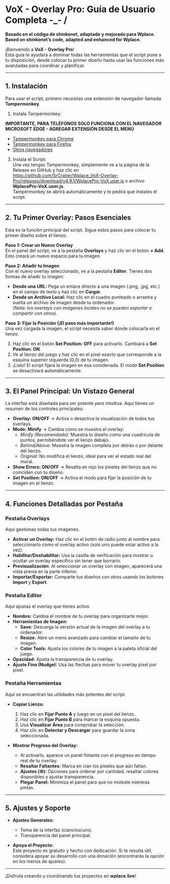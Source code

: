 # VoX - Overlay Pro: Guía de Usuario Completa -_- /
**Basado en el código de shinkonet, adaptado y mejorado para Wplace.**
**Based on shinkonet’s code, adapted and enhanced for Wplace.**

¡Bienvenido a **VoX - Overlay Pro**!  
Esta guía te ayudará a dominar todas las herramientas que el script pone a tu disposición, desde colocar tu primer diseño hasta usar las funciones más avanzadas para coordinar y planificar.

---

## **1. Instalación**

Para usar el script, primero necesitas una extensión de navegador llamada **Tampermonkey**.

1. Instala Tampermonkey:
   
**IMPORTANTE, PARA TELÉFONOS SOLO FUNCIONA CON EL NAVEGADOR MICROSOFT EDGE - AGREGAR EXTENSIÓN DESDE EL MENÚ**

   - [Tampermonkey para Chrome](https://chrome.google.com/webstore/detail/tampermonkey/dhdgffkkebhmkfjojejmpbldmpobfkfo)
   - [Tampermonkey para Firefox](https://addons.mozilla.org/es/firefox/addon/tampermonkey/)
   - [Otros navegadores](https://www.tampermonkey.net/)

3. Instala el Script:  
   Una vez tengas Tampermonkey, simplemente ve a la página de la Release en GitHub y haz clic en https://github.com/SrCratier/Wplace_VoX-Overlay-Pro/releases/download/v4.9.1/WplacePro-VoX.user.js o archivo **WplacePro-VoX.user.js**.  
   Tampermonkey se abrirá automáticamente y te pedirá que instales el script.

---

## **2. Tu Primer Overlay: Pasos Esenciales**

Esta es la función principal del script. Sigue estos pasos para colocar tu primer diseño sobre el lienzo.

**Paso 1: Crear un Nuevo Overlay**  
En el panel del script, ve a la pestaña **Overlays** y haz clic en el botón **+ Add**. Esto creará un nuevo espacio para tu imagen.

**Paso 2: Añadir tu Imagen**  
Con el nuevo overlay seleccionado, ve a la pestaña **Editor**. Tienes dos formas de añadir tu imagen:
- **Desde una URL:** Pega un enlace directo a una imagen (.png, .jpg, etc.) en el campo de texto y haz clic en **Cargar**.
- **Desde un Archivo Local:** Haz clic en el cuadro punteado o arrastra y suelta un archivo de imagen desde tu ordenador.  
  *(Nota: los overlays con imágenes locales no se pueden exportar o compartir con otros).*

**Paso 3: Fijar la Posición (¡El paso más importante!)**  
Una vez cargada la imagen, el script necesita saber dónde colocarla en el lienzo.
1. Haz clic en el botón **Set Position: OFF** para activarlo. Cambiará a **Set Position: ON**.  
2. Ve al lienzo del juego y haz clic en el píxel exacto que corresponde a la esquina superior izquierda (0,0) de tu imagen.  
3. ¡Listo! El script fijará la imagen en esa coordenada. El modo **Set Position** se desactivará automáticamente.

---

## **3. El Panel Principal: Un Vistazo General**

La interfaz está diseñada para ser potente pero intuitiva. Aquí tienes un resumen de los controles principales:

- **Overlay: ON/OFF** → Activa o desactiva la visualización de todos tus overlays.  
- **Mode: Minify** → Cambia cómo se muestra el overlay:  
  - *Minify (Recomendado):* Muestra tu diseño como una cuadrícula de puntos, permitiéndote ver el lienzo debajo.  
  - *Behind/Above:* Muestra la imagen completa por detrás o por delante del lienzo.  
  - *Original:* No modifica el lienzo, ideal para ver el estado real del mural.  
- **Show Errors: ON/OFF** → Resalta en rojo los píxeles del lienzo que no coinciden con tu diseño.  
- **Set Position: ON/OFF** → Activa el modo para fijar la posición de tu imagen en el lienzo.  

---

## **4. Funciones Detalladas por Pestaña**

### **Pestaña Overlays**
Aquí gestionas todas tus imágenes.

- **Activar un Overlay:** Haz clic en el botón de radio junto al nombre para seleccionarlo como el overlay activo (solo uno puede estar activo a la vez).  
- **Habilitar/Deshabilitar:** Usa la casilla de verificación para mostrar u ocultar un overlay específico sin tener que borrarlo.  
- **Previsualización:** Al seleccionar un overlay con imagen, aparecerá una vista previa en la parte inferior.  
- **Importar/Exportar:** Comparte tus diseños con otros usando los botones **Import** y **Export**.  

### **Pestaña Editor**
Aquí ajustas el overlay que tienes activo.

- **Nombre:** Cambia el nombre de tu overlay para organizarte mejor.  
- **Herramientas de Imagen:**  
  - **Save:** Descarga la versión actual de la imagen del overlay a tu ordenador.  
  - **Resize:** Abre un menú avanzado para cambiar el tamaño de tu imagen.  
  - **Color Tools:** Ajusta los colores de tu imagen a la paleta oficial del juego.  
- **Opacidad:** Ajusta la transparencia de tu overlay.  
- **Ajuste Fino (Nudge):** Usa las flechas para mover tu overlay píxel por píxel.  

### **Pestaña Herramientas**
Aquí se encuentran las utilidades más potentes del script.

- **Copiar Lienzo:**  
  1. Haz clic en **Fijar Punto A** y luego en un píxel del lienzo.  
  2. Haz clic en **Fijar Punto B** para marcar la esquina opuesta.  
  3. Usa **Visualizar Área** para comprobar la selección.  
  4. Haz clic en **Detectar y Descargar** para guardar la zona seleccionada.  

- **Mostrar Progreso del Overlay:**  
  - Al activarlo, aparece un panel flotante con el progreso en tiempo real de tu overlay.  
  - **Resaltar Faltantes:** Marca en cian los píxeles que aún faltan.  
  - **Ajustes (⚙️):** Opciones para ordenar por cantidad, resaltar colores disponibles y ajustar transparencia.  
  - **Plegar Panel:** Minimiza el panel para que no moleste mientras pintas.  

---

## **5. Ajustes y Soporte**

- **Ajustes Generales:**  
  - Tema de la interfaz (claro/oscuro).  
  - Transparencia del panel principal.  

- **Apoya el Proyecto:**  
  Este proyecto es gratuito y hecho con dedicación. Si te resulta útil, considera apoyar su desarrollo con una donación (encontrarás la opción en los menús de ajustes).  

---

¡Disfruta creando y coordinando tus proyectos en **wplace.live**!
